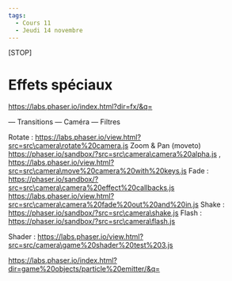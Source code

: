 ```yaml
---
tags:
  - Cours 11
  - Jeudi 14 novembre
---
```


[STOP]

# Effets spéciaux

<https://labs.phaser.io/index.html?dir=fx/&q=>

— Transitions
— Caméra
— Filtres

Rotate : <https://labs.phaser.io/view.html?src=src\camera\rotate%20camera.js>
Zoom & Pan (moveto) <https://phaser.io/sandbox/?src=src\camera\camera%20alpha.js> , <https://labs.phaser.io/view.html?src=src\camera\move%20camera%20with%20keys.js>
Fade : <https://phaser.io/sandbox/?src=src\camera\camera%20effect%20callbacks.js>
        <https://labs.phaser.io/view.html?src=src\camera\camera%20fade%20out%20and%20in.js>
Shake : <https://phaser.io/sandbox/?src=src\camera\shake.js>
Flash : <https://phaser.io/sandbox/?src=src\camera\flash.js>

Shader :
<https://labs.phaser.io/view.html?src=src/camera\game%20shader%20test%203.js>

<https://labs.phaser.io/index.html?dir=game%20objects/particle%20emitter/&q=>
